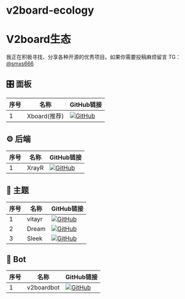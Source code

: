 # v2board-ecology
# V2board生态


我正在积极寻找、分享各种开源的优秀项目。如果你需要投稿麻烦留言 TG：[@smxs666](https://t.me/smxs666)

## 🎛️ 面板
| 序号 | 名称 | GitHub链接 |
| --- | --- | --- |
| 1 | Xboard(推荐) | [![GitHub](https://img.shields.io/badge/GitHub-cedar2025%2FXboard-blue)](https://github.com/cedar2025/Xboard/) |

## ⚙️ 后端
| 序号 | 名称 | GitHub链接 |
| --- | --- | --- |
| 1 | XrayR | [![GitHub](https://img.shields.io/badge/GitHub-XrayR--project%2FXrayR-blue)](https://github.com/XrayR-project/XrayR) |

## 🎨 主题
| 序号 | 名称 | GitHub链接 |
| --- | --- | --- |
| 1 | vitayr | [![GitHub](https://img.shields.io/badge/GitHub-Bitsea1%2Fvitayr-blue)](https://github.com/Bitsea1/vitayr) |
| 2 | Dream | [![GitHub](https://img.shields.io/badge/GitHub-Bitsea1%2FDream-blue)](https://github.com/Bitsea1/Dream) |
| 3 | Sleek | [![GitHub](https://img.shields.io/badge/GitHub-binglog%2FV2b--Theme--Sleek-blue)](https://github.com/binglog/V2b-Theme-Sleek) |

## 🤖 Bot
| 序号 | 名称 | GitHub链接 |
| --- | --- | --- |
| 1 | v2boardbot | [![GitHub](https://img.shields.io/badge/GitHub-v2boardbot%2Fv2boardbot-blue)](https://github.com/v2boardbot/v2boardbot) |
